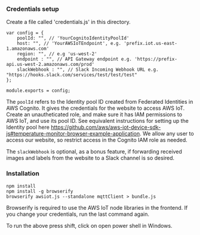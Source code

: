 
### Credentials setup
Create a file called 'credentials.js' in this directory.
```
var config = {
	poolId: "", // 'YourCognitoIdentityPoolId'
	host: "", // 'YourAWSIoTEndpoint', e.g. 'prefix.iot.us-east-1.amazonaws.com'
	region: "", // e.g 'us-west-2'
	endpoint : "", // API Gateway endpoint e.g. 'https://prefix-api.us-west-2.amazonaws.com/prod'
	slackWebhook : "", // Slack Incoming Webhook URL e.g. "https://hooks.slack.com/services/test/test/test" 
};

module.exports = config;
```

The `poolId` refers to the Identity pool ID created from Federated Identities in AWS Cognito. It gives the credentials for the website to access AWS IoT. Create an unautheticated role, and make sure it has IAM permissions to AWS IoT, and use its pool ID. See equivalent instructions for setting up the Identity pool here https://github.com/aws/aws-iot-device-sdk-js#temperature-monitor-browser-example-application. We allow any user to access our website, so restrict access in the Cognito IAM role as needed. 

The `slackWebhook` is optional, as a bonus feature, if forwarding received images and labels from the website to a Slack channel is so desired. 

### Installation
```
npm install
npm install -g browserify
browserify awsiot.js --standalone mqttClient > bundle.js
```
Browserify is required to use the AWS IoT node libraries in the frontend. If you change your credentials, run the last command again.

To run the above press shift, click on open power shell in Windows.
